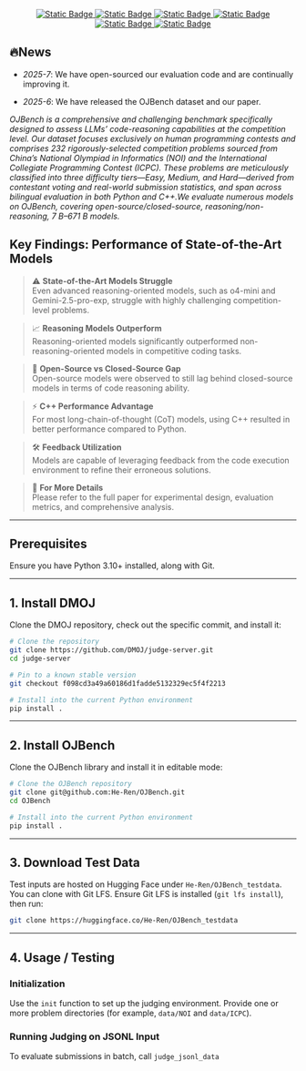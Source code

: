 <p align="center">
    <a href="https://arxiv.org/pdf/2506.16395">
        <img alt="Static Badge" src="https://img.shields.io/badge/Paper-Arxiv-red">
    </a>
    <a href="https://huggingface.co/datasets/He-Ren/OJBench_testdata">
        <img alt="Static Badge" src="https://img.shields.io/badge/HFDataset-OJBench-yellow">
    </a>
    <a href="https://huggingface.co/KbsdJames/Omni-Judge">
        <img alt="Static Badge" src="https://img.shields.io/badge/OmniJudge-OmniMATH-yellow">
    </a>
    <a href="https://huggingface.co/KbsdJames/Omni-Judge">
        <img alt="Static Badge" src="https://img.shields.io/badge/Github-Rule_based_Eval-black">
    </a>
    <a href="https://omni-math.github.io/">
        <img alt="Static Badge" src="https://img.shields.io/badge/ProjectPage-Online-blue">
    </a>
    <a href="https://www.qbitai.com/2024/09/193751.html">
        <img alt="Static Badge" src="https://img.shields.io/badge/Report-Qbitai-green">
    </a>
</p>

## 🔥News

- *2025-7*: We have open-sourced our evaluation code and are continually improving it.

- *2025-6*: We have released the OJBench dataset and our paper.

*OJBench is a comprehensive and challenging benchmark specifically designed to assess LLMs’ code-reasoning capabilities at the competition level. Our dataset focuses exclusively on human programming contests and comprises 232 rigorously-selected competition problems sourced from China’s National Olympiad in Informatics (NOI) and the International Collegiate Programming Contest (ICPC). These problems are meticulously classified into three difficulty tiers—Easy, Medium, and Hard—derived from contestant voting and real-world submission statistics, and span across bilingual evaluation in both Python and C++.We evaluate numerous models on OJBench, covering open-source/closed-source, reasoning/non-reasoning, 7 B–671 B models.*

## Key Findings: Performance of State-of-the-Art Models

> ⚠️ **State-of-the-Art Models Struggle**  
> Even advanced reasoning-oriented models, such as o4-mini and Gemini-2.5-pro-exp, struggle with highly challenging competition-level problems.

> 📈 **Reasoning Models Outperform**  
> Reasoning-oriented models significantly outperformed non-reasoning-oriented models in competitive coding tasks.

> 🔄 **Open-Source vs Closed-Source Gap**  
> Open-source models were observed to still lag behind closed-source models in terms of code reasoning ability.

> ⚡ **C++ Performance Advantage**  
> For most long-chain-of-thought (CoT) models, using C++ resulted in better performance compared to Python.

> 🛠️ **Feedback Utilization**  
> Models are capable of leveraging feedback from the code execution environment to refine their erroneous solutions.

> 📄 **For More Details**  
> Please refer to the full paper for experimental design, evaluation metrics, and comprehensive analysis.

------

## Prerequisites

Ensure you have Python 3.10+ installed, along with Git.

---

## 1. Install DMOJ

Clone the DMOJ repository, check out the specific commit, and install it:

```bash
# Clone the repository
git clone https://github.com/DMOJ/judge-server.git
cd judge-server

# Pin to a known stable version
git checkout f098cd3a49a60186d1fadde5132329ec5f4f2213

# Install into the current Python environment
pip install .
```

---

## 2. Install OJBench

Clone the OJBench library and install it in editable mode:

```bash
# Clone the OJBench repository
git clone git@github.com:He-Ren/OJBench.git
cd OJBench

# Install into the current Python environment
pip install .
```

---

## 3. Download Test Data

Test inputs are hosted on Hugging Face under `He-Ren/OJBench_testdata`. You can clone with Git LFS. Ensure Git LFS is installed (`git lfs install`), then run:

  ```bash
  git clone https://huggingface.co/He-Ren/OJBench_testdata
  ```

---

## 4. Usage / Testing

### Initialization

Use the `init` function to set up the judging environment. Provide one or more problem directories (for example, `data/NOI` and `data/ICPC`).

### Running Judging on JSONL Input

To evaluate submissions in batch, call `judge_jsonl_data`
